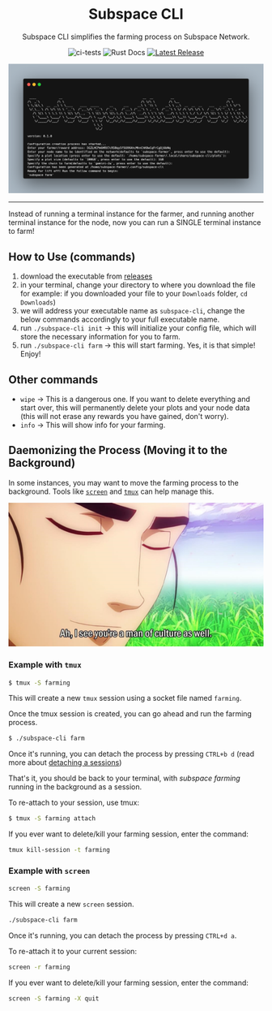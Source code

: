 <div align="center">

# Subspace CLI

Subspace CLI simplifies the farming process on Subspace Network.

![ci-tests](https://img.shields.io/github/workflow/status/subspace/subspace-cli/ci%20tests?label=ci%20tests&logo=github)
![Rust Docs](https://img.shields.io/github/workflow/status/subspace/subspace-cli/rustdoc?label=Rust%20Docs&logo=github)
[![Latest Release](https://img.shields.io/github/v/release/subspace/subspace-cli?color=dark-green&include_prereleases&logo=github)](https://github.com/subspace/subspace-cli/releases)

![prompt](images/subspace-cli-prompt.png)

</div>

---

Instead of running a terminal instance for the farmer, and running another terminal instance for the node, now you can run a SINGLE terminal instance to farm!

## How to Use (commands)

1. download the executable from [releases](https://github.com/subspace/subspace-cli/releases)
2. in your terminal, change your directory to where you download the file for example: if you downloaded your file to your `Downloads` folder, `cd Downloads`)
3. we will address your executable name as `subspace-cli`, change the below commands accordingly to your full executable name.
3. run `./subspace-cli init` -> this will initialize your config file, which will store the necessary information for you to farm.
4. run `./subspace-cli farm` -> this will start farming. Yes, it is that simple! Enjoy!

## Other commands

- `wipe` -> This is a dangerous one. If you want to delete everything and start over, this will permanently delete your plots and your node data (this will not erase any rewards you have gained, don't worry).
- `info` -> This will show info for your farming.

## Daemonizing the Process (Moving it to the Background)

In some instances, you may want to move the farming process to the background. Tools like [`screen`](https://www.gnu.org/software/screen/manual/screen.html) and [`tmux`](https://github.com/tmux/tmux) can help manage this.

![Alt text](images/culture.jpeg)

### Example with `tmux`

```sh
$ tmux -S farming
```

This will create a new `tmux` session using a socket file named `farming`.

Once the tmux session is created, you can go ahead and run the farming process.

```sh
$ ./subspace-cli farm
```

Once it's running, you can detach the process by pressing `CTRL+b d` (read more about [detaching a sessions](https://linuxhint.com/detach-session-tmux/))

That's it, you should be back to your terminal, with *subspace farming* running in the background as a session.

To re-attach to your session, use tmux:

```sh
$ tmux -S farming attach
```

If you ever want to delete/kill your farming session, enter the command:

```sh
tmux kill-session -t farming
```

### Example with `screen`


```sh
screen -S farming
```

This will create a new `screen` session.

```sh
./subspace-cli farm
```

Once it's running, you can detach the process by pressing `CTRL+d a`.

To re-attach it to your current session:

```sh
screen -r farming
```

If you ever want to delete/kill your farming session, enter the command:

```sh
screen -S farming -X quit
```

